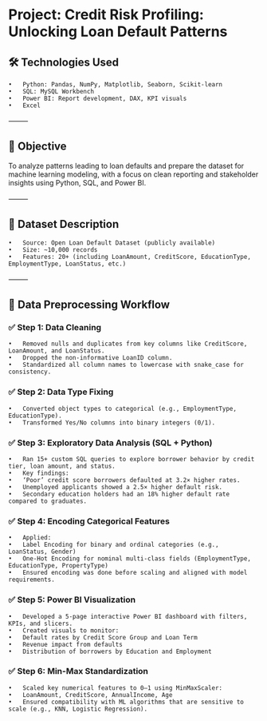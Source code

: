 # Project: Credit Risk Profiling: Unlocking Loan Default Patterns

## 🛠️ Technologies Used
	• 	Python: Pandas, NumPy, Matplotlib, Seaborn, Scikit-learn
	• 	SQL: MySQL Workbench
	• 	Power BI: Report development, DAX, KPI visuals
 	• 	Excel
      
 

⸻

## 🎯 Objective

To analyze patterns leading to loan defaults and prepare the dataset for machine learning modeling, with a focus on clean reporting and stakeholder insights using Python, SQL, and Power BI.

⸻

## 📁 Dataset Description
	•	Source: Open Loan Default Dataset (publicly available)
	•	Size: ~10,000 records
	•	Features: 20+ (including LoanAmount, CreditScore, EducationType, EmploymentType, LoanStatus, etc.)

⸻

## 🔄 Data Preprocessing Workflow

### ✅ Step 1: Data Cleaning
	•	Removed nulls and duplicates from key columns like CreditScore, LoanAmount, and LoanStatus.
	•	Dropped the non-informative LoanID column.
	•	Standardized all column names to lowercase with snake_case for consistency.

### ✅ Step 2: Data Type Fixing
	•	Converted object types to categorical (e.g., EmploymentType, EducationType).
	•	Transformed Yes/No columns into binary integers (0/1).

### ✅ Step 3: Exploratory Data Analysis (SQL + Python)
	•	Ran 15+ custom SQL queries to explore borrower behavior by credit tier, loan amount, and status.
	•	Key findings:
	•	‘Poor’ credit score borrowers defaulted at 3.2× higher rates.
	•	Unemployed applicants showed a 2.5× higher default risk.
	•	Secondary education holders had an 18% higher default rate compared to graduates.

### ✅ Step 4: Encoding Categorical Features
	•	Applied:
	•	Label Encoding for binary and ordinal categories (e.g., LoanStatus, Gender)
	•	One-Hot Encoding for nominal multi-class fields (EmploymentType, EducationType, PropertyType)
	•	Ensured encoding was done before scaling and aligned with model requirements.

### ✅ Step 5: Power BI Visualization
	•	Developed a 5-page interactive Power BI dashboard with filters, KPIs, and slicers.
	•	Created visuals to monitor:
	•	Default rates by Credit Score Group and Loan Term
	•	Revenue impact from defaults
	•	Distribution of borrowers by Education and Employment

### ✅ Step 6: Min-Max Standardization
	•	Scaled key numerical features to 0–1 using MinMaxScaler:
	•	LoanAmount, CreditScore, AnnualIncome, Age
	•	Ensured compatibility with ML algorithms that are sensitive to scale (e.g., KNN, Logistic Regression).

